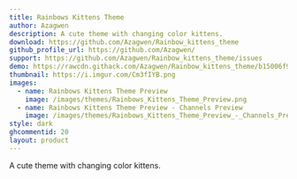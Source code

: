 ```yaml
---
title: Rainbows Kittens Theme
author: Azagwen
description: A cute theme with changing color kittens.
download: https://github.com/Azagwen/Rainbow_kittens_theme
github_profile_url: https://github.com/Azagwen/
support: https://github.com/Azagwen/Rainbow_kittens_theme/issues
demo: https://rawcdn.githack.com/Azagwen/Rainbow_kittens_theme/b15006f9a359cf9141e9d63e7905b0ff9f759023/Rainbow_kittens_V0.1.3.theme.css
thumbnail: https://i.imgur.com/Cm3fIYB.png
images:
  - name: Rainbows Kittens Theme Preview
    image: /images/themes/Rainbows_Kittens_Theme_Preview.png
  - name: Rainbows Kittens Theme Preview - Channels Preview
    image: /images/themes/Rainbows_Kittens_Theme_Preview_-_Channels_Preview.png
style: dark
ghcommentid: 20
layout: product
---
```

A cute theme with changing color kittens.